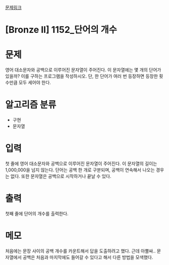 [문제링크](https://www.acmicpc.net/problem/1152)

# [Bronze II] 1152_단어의 개수

# 문제
영어 대소문자와 공백으로 이루어진 문자열이 주어진다. 이 문자열에는 몇 개의 단어가 있을까? 이를 구하는 프로그램을 작성하시오. 단, 한 단어가 여러 번 등장하면 등장한 횟수만큼 모두 세어야 한다.

# 알고리즘 분류
+ 구현
+ 문자열

# 입력
첫 줄에 영어 대소문자와 공백으로 이루어진 문자열이 주어진다. 이 문자열의 길이는 1,000,000을 넘지 않는다. 단어는 공백 한 개로 구분되며, 공백이 연속해서 나오는 경우는 없다. 또한 문자열은 공백으로 시작하거나 끝날 수 있다.

# 출력
첫째 줄에 단어의 개수를 출력한다.

# 메모
처음에는 문장 사이의 공백 개수를 카운트해서 답을 도출하려고 했다.
근데 아뿔싸.. 문자열에서 공백은 처음과 마지막에도 들어갈 수 있다고 해서 다른 방법을 모색했다.

